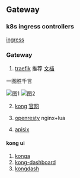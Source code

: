 ## Gateway

### k8s ingress controllers

[ingress](https://kubernetes.io/docs/concepts/services-networking/ingress/)

### Gateway

1. [traefik](https://github.com/containous/traefik) 推荐 [文档](https://docs.traefik.io)

一图胜千言

![图1](https://docs.traefik.io/img/architecture.png)
![图2](https://docs.traefik.io/img/internal.png)

2. [kong](https://github.com/Kong/kong) [官网](https://konghq.com)

3. [openresty](http://openresty.org) nginx+lua
4. [apisix](https://apisix.apache.org/zh/docs/apisix/installation-guide/)

#### kong ui

1. [konga](https://github.com/pantsel/konga)
2. [kong-dashboard](https://github.com/pgbi/kong-dashboard)
3. [kongdash](https://github.com/ajaysreedhar/kongdash)